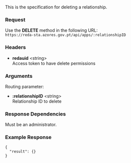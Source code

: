 This is the specification for deleting a relationship.

### Request

Use the **DELETE** method in the following URL:  
`https://reda-sta.azores.gov.pt/api/apps/:relationshipID`

### Headers

* **redauid** &lt;string&gt;  
   Access token to have delete permissions

### Arguments

Routing parameter:

* **:relationshipID** &lt;string&gt;  
   Relationship ID to delete

### Response Dependencies

Must be an administrator.

### Example Response

```
{
  "result": {}
}
```